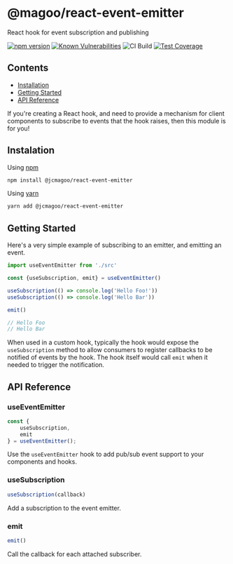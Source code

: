 # @magoo/react-event-emitter

React hook for event subscription and publishing

[![npm version](https://badge.fury.io/js/@jcmagoo/react-event-emitter.svg)](https://badge.fury.io/js/@jcmagoo/react-event-emitter)
[![Known Vulnerabilities](https://snyk.io/test/github/TheMagoo73/flagsmith-react/badge.svg)](https://snyk.io/test/github/TheMagoo73/react-event-emitter)
![CI Build](https://github.com/TheMagoo73/react-event-emitter/actions/workflows/ci-build.yml/badge.svg)
[![Test Coverage](https://api.codeclimate.com/v1/badges/3d634028cffba29aba92/test_coverage)](https://codeclimate.com/github/TheMagoo73/react-event-emitter/test_coverage)

## Contents

- [Installation](#installation)
- [Getting Started](#getting-started)
- [API Reference](#api-reference)

If you're creating a React hook, and need to provide a mechanism for client components to subscribe to events that the hook raises, then this module is for you!

## Instalation

Using [npm](https://npmjs.org)

```bash
npm install @jcmagoo/react-event-emitter
```

Using [yarn](https://yarnpkg.com)

```bash
yarn add @jcmagoo/react-event-emitter
```

## Getting Started

Here's a very simple example of subscribing to an emitter, and emitting an event.

```javascript
import useEventEmitter from './src'

const {useSubscription, emit} = useEventEmitter()

useSubscription(() => console.log('Hello Foo!'))
useSubscription(() => console.log('Hello Bar'))

emit()

// Hello Foo
// Hello Bar
```

When used in a custom hook, typically the hook would expose the `useSubscription` method to allow consumers to register callbacks to be notified of events by the hook. The hook itself would call `emit` when it needed to trigger the notification.

## API Reference

### useEventEmitter

```javascript
const {
    useSubscription,
    emit
} = useEventEmitter();
```

Use the `useEventEmitter` hook to add pub/sub event support to your components and hooks.

### useSubscription

```javascript
useSubscription(callback)
```

Add a subscription to the event emitter.

### emit

```javascript
emit()
```

Call the callback for each attached subscriber.